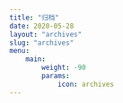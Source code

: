 ```yaml
---
title: "归档"
date: 2020-05-28
layout: "archives"
slug: "archives"
menu:
    main:
        weight: -90
        params: 
            icon: archives
---
```

